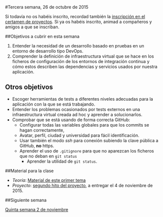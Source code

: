 #Tercera semana, 26 de octubre de 2015

Si todavía no os habéis inscrito, recordad
también la
[inscripción en el certamen de proyectos](http://osl.ugr.es/2015/10/01/certamen-de-proyectos-libres-de-la-universidad-de-granada-2015-2016/). Si ya os habéis inscrito, animad a compañeros y amigos a que se inscriban.

##Objetivos a cubrir en esta semana

1. Entender la necesidad de un desarrollo basado en pruebas en un entorno de desarrollo tipo DevOps.
2. Comprender la definición de infraestructura virtual que se hace en los ficheros de configuración de los entornos de integración continua y cómo estos describen las dependencias y servicios usados por nuestra aplicación.

## Otros objetivos
* Escoger herramientas de tests a diferentes niveles adecuadas para la aplicación con la que se está trabajando.
* Entender los problemas ocasionados por tests externos en una infraestructura virtual creada ad hoc y aprender a solucionarlos.
* Comprobar que se está usando de forma correcta GitHub:
  * Configurar todas las variables globales para que los commits se hagan correctamente,
  * Avatar, perfil, ciudad y universidad para fácil identificación.
  * Usar también el modo *ssh* para conexión subiendo la clave pública a GitHub, **no** https.
  * Aprender el uso de `.gitignore` para que no aparezcan los ficheros que no deban en `git status`
	* Aprender la utilidad de `git status`. 

##Material para la clase

* *Teoría*:
  [Material de este primer tema](http://jj.github.io/CC/documentos/temas/Desarrollo_basado_en_pruebas)
* *Proyecto*:
  [segundo hito del proyecto](http://jj.github.io/CC/documentos/practicas/2.CI),
  a entregar el 4 de noviembre de 2015. 

##Siguiente semana

[Quinta semana 2 de noviembre](5-semana.md)

